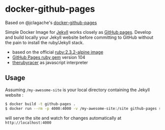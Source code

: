 docker-github-pages
===================

Based on @jclagache's [docker-github-pages](https://github.com/jclagache/docker-github-pages)

Simple Docker Image for [Jekyll](http://jekyllrb.com/) works closely as [GitHub pages](https://pages.github.com/).
Develop and build locally your Jekyll website before committing to GitHub without the pain to install the ruby/Jekyll stack.

- based on the official [ruby:2.3.2-alpine image](https://registry.hub.docker.com/_/ruby/)
- [GitHub Pages ruby gem](https://github.com/github/pages-gem) version 104
- [therubyracer](https://github.com/cowboyd/therubyracer) as javascript interpreter

Usage
---
Assuming `/my-awesome-site` is your local directory containing the Jekyll website :

```bash
$ docker build -t github-pages .
$ docker run --rm -p 4000:4000 -v /my-awesome-site:/site github-pages serve --watch
```
will serve the site and watch for changes automatically at `http://localhost:4000`
